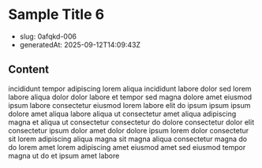 # Sample Title 6

- slug: 0afqkd-006
- generatedAt: 2025-09-12T14:09:43Z

## Content
incididunt tempor adipiscing lorem aliqua incididunt labore dolor sed lorem labore aliqua dolor dolor labore et tempor sed magna dolore amet eiusmod ipsum labore consectetur eiusmod lorem labore elit do ipsum ipsum ipsum dolore amet aliqua labore aliqua ut consectetur amet aliqua adipiscing magna et aliqua ut consectetur consectetur do dolore consectetur dolor elit consectetur ipsum dolor amet dolor dolore ipsum lorem dolor consectetur sit lorem adipiscing aliqua magna sit magna aliqua consectetur magna do do lorem amet lorem adipiscing amet eiusmod amet sed eiusmod tempor magna ut do et ipsum amet labore
